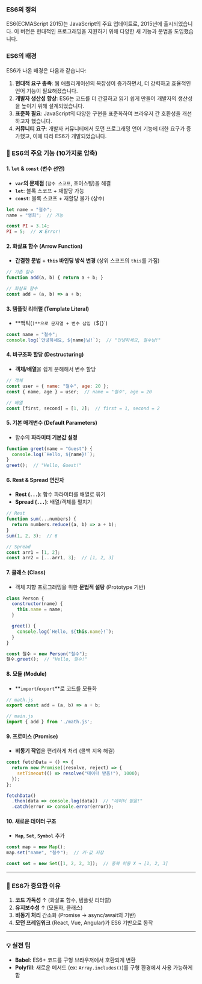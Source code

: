 ### ES6의 정의
ES6(ECMAScript 2015)는 JavaScript의 주요 업데이트로, 2015년에 출시되었습니다. 이 버전은 현대적인 프로그래밍을 지원하기 위해 다양한 새 기능과 문법을 도입했습니다.

### ES6의 배경
ES6가 나온 배경은 다음과 같습니다:
1. **현대적 요구 충족**: 웹 애플리케이션의 복잡성이 증가하면서, 더 강력하고 효율적인 언어 기능이 필요해졌습니다.
2. **개발자 생산성 향상**: ES6는 코드를 더 간결하고 읽기 쉽게 만들어 개발자의 생산성을 높이기 위해 설계되었습니다.
3. **표준화 필요**: JavaScript의 다양한 구현을 표준화하여 브라우저 간 호환성을 개선하고자 했습니다.
4. **커뮤니티 요구**: 개발자 커뮤니티에서 모던 프로그래밍 언어 기능에 대한 요구가 증가했고, 이에 따라 ES6가 개발되었습니다.
### **📌 ES6의 주요 기능 (10가지로 압축)**
#### 1. **`let` & `const` (변수 선언)**  
- **`var`의 문제점** (`함수 스코프`, 호이스팅)을 해결  
- **`let`**: 블록 스코프 + 재할당 가능  
- **`const`**: 블록 스코프 + 재할당 불가 (상수)  
```javascript
let name = "철수";
name = "영희";  // 가능

const PI = 3.14;
PI = 5;  // ❌ Error!
```

#### 2. **화살표 함수 (Arrow Function)**  
- **간결한 문법** + **`this` 바인딩 방식 변경** (상위 스코프의 `this`를 가짐)  
```javascript
// 기존 함수
function add(a, b) { return a + b; }

// 화살표 함수
const add = (a, b) => a + b;
```

#### 3. **템플릿 리터럴 (Template Literal)**  
- **백틱(`)**으로 문자열 + 변수 삽입 (`${}`)  
```javascript
const name = "철수";
console.log(`안녕하세요, ${name}님!`);  // "안녕하세요, 철수님!"
```

#### 4. **비구조화 할당 (Destructuring)**  
- **객체/배열**을 쉽게 분해해서 변수 할당  
```javascript
// 객체
const user = { name: "철수", age: 20 };
const { name, age } = user;  // name = "철수", age = 20

// 배열
const [first, second] = [1, 2];  // first = 1, second = 2
```

#### 5. **기본 매개변수 (Default Parameters)**  
- 함수의 **파라미터 기본값 설정**  
```javascript
function greet(name = "Guest") {
  console.log(`Hello, ${name}!`);
}
greet();  // "Hello, Guest!"
```

#### 6. **Rest & Spread 연산자**  
- **Rest (`...`)**: 함수 파라미터를 배열로 묶기  
- **Spread (`...`)**: 배열/객체를 펼치기  
```javascript
// Rest
function sum(...numbers) {
  return numbers.reduce((a, b) => a + b);
}
sum(1, 2, 3);  // 6

// Spread
const arr1 = [1, 2];
const arr2 = [...arr1, 3];  // [1, 2, 3]
```

#### 7. **클래스 (Class)**  
- 객체 지향 프로그래밍을 위한 **문법적 설탕** (Prototype 기반)  
```javascript
class Person {
  constructor(name) {
    this.name = name;
  }

  greet() {
    console.log(`Hello, ${this.name}!`);
  }
}

const 철수 = new Person("철수");
철수.greet();  // "Hello, 철수!"
```

#### 8. **모듈 (Module)**  
- **`import`/`export`**로 코드를 모듈화  
```javascript
// math.js
export const add = (a, b) => a + b;

// main.js
import { add } from './math.js';
```

#### 9. **프로미스 (Promise)**  
- **비동기 작업**을 편리하게 처리 (콜백 지옥 해결)  
```javascript
const fetchData = () => {
  return new Promise((resolve, reject) => {
    setTimeout(() => resolve("데이터 받음!"), 1000);
  });
};

fetchData()
  .then(data => console.log(data))  // "데이터 받음!"
  .catch(error => console.error(error));
```

#### 10. **새로운 데이터 구조**  
- **`Map`**, **`Set`**, **`Symbol`** 추가  
```javascript
const map = new Map();
map.set("name", "철수");  // 키-값 저장

const set = new Set([1, 2, 2, 3]);  // 중복 허용 X → [1, 2, 3]
```

---
### **🚀 ES6가 중요한 이유**  
1. **코드 가독성** ↑ (화살표 함수, 템플릿 리터럴)  
2. **유지보수성** ↑ (모듈화, 클래스)  
3. **비동기 처리** 간소화 (Promise → async/await의 기반)  
4. **모던 프레임워크** (React, Vue, Angular)가 ES6 기반으로 동작  

---
### **💡 실전 팁**  
- **Babel**: ES6+ 코드를 구형 브라우저에서 호환되게 변환  
- **Polyfill**: 새로운 메서드 (ex: `Array.includes()`)를 구형 환경에서 사용 가능하게 함  
